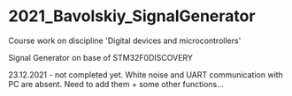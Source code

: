 # 2021_Bavolskiy_SignalGenerator
Course work on discipline 'Digital devices and microcontrollers'

Signal Generator on base of STM32F0DISCOVERY

23.12.2021 - not completed yet. White noise and UART communication with PC are absent. Need to add them + some other functions...
